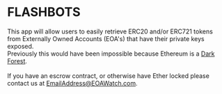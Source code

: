 # FLASHBOTS     
This app will allow users to easily retrieve ERC20 and/or ERC721 tokens from Externally Owned Accounts (EOA's) that have their private keys exposed.     
Previously this would have been impossible because Ethereum is a [Dark Forest](https://www.paradigm.xyz/2020/08/ethereum-is-a-dark-forest).      
&nbsp;     
If you have an escrow contract, or otherwise have Ether locked please contact us at EmailAddress@EOAWatch.com. 
